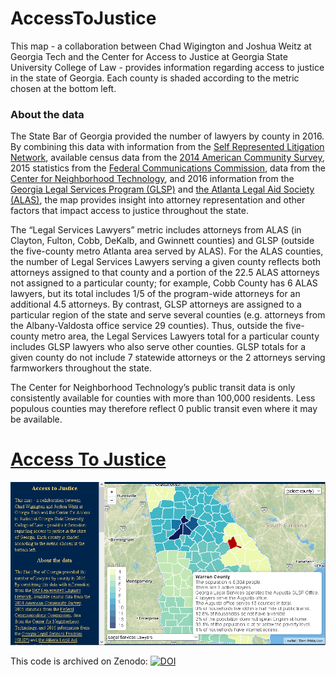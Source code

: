 # AccessToJustice

This map - a collaboration between Chad Wigington and Joshua Weitz at Georgia Tech and the Center for Access to Justice at Georgia State University College of Law - provides information regarding access to justice in the state of Georgia. Each county is shaded according to the metric chosen at the bottom left.

### About the data
The State Bar of Georgia provided the number of lawyers by county in 2016. By combining this data with information from the [Self Represented Litigation Network](https://srln.maps.arcgis.com/apps/MapJournal/index.html?appid=7bed22dba4ec45f281b766181b862156), available census data from the [2014 American Community Survey](https://www.census.gov/programs-surveys/acs/about.html), 2015 statistics from the [Federal Communications Commission](https://www.fcc.gov), data from the [Center for Neighborhood Technology](http://alltransit.cnt.org/), and 2016 information from the [Georgia Legal Services Program (GLSP)](http://www.glsp.org/) and [the Atlanta Legal Aid Society (ALAS)](https://www.atlantalegalaid.org/), the map provides insight into attorney representation and other factors that impact access to justice throughout the state.

The “Legal Services Lawyers” metric includes attorneys from ALAS (in Clayton, Fulton, Cobb, DeKalb, and Gwinnett counties) and GLSP (outside the five-county metro Atlanta area served by ALAS). For the ALAS counties, the number of Legal Services Lawyers serving a given county reflects both attorneys assigned to that county and a portion of the 22.5 ALAS attorneys not assigned to a particular county; for example, Cobb County has 6 ALAS lawyers, but its total includes 1/5 of the program-wide attorneys for an additional 4.5 attorneys. By contrast, GLSP attorneys are assigned to a particular region of the state and serve several counties (e.g. attorneys from the Albany-Valdosta office service 29 counties). Thus, outside the five-county metro area, the Legal Services Lawyers total for a particular county includes GLSP lawyers who also serve other counties. GLSP totals for a given county do not include 7 statewide attorneys or the 2 attorneys serving farmworkers throughout the state.

The Center for Neighborhood Technology’s public transit data is only consistently available for counties with more than 100,000 residents. Less populous counties may therefore reflect 0 public transit even where it may be available.</p>


# [Access To Justice](https://cwigington3.github.io/AccessToJustice)
![ATJ](images/ATJ_preview.png)

This code is archived on Zenodo:
[![DOI](https://zenodo.org/badge/DOI/10.5281/zenodo.883460.svg)](https://doi.org/10.5281/zenodo.883459)
